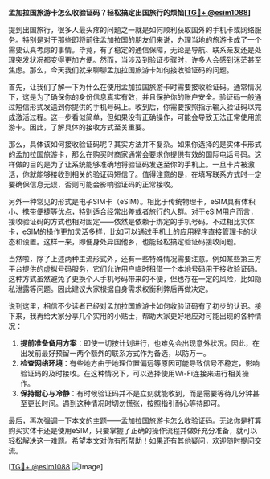 **孟加拉国旅游卡怎么收验证码？轻松搞定出国旅行的烦恼[[TG💪+ @esim1088](https://t.me/s/esim1088)]**

提到出国旅行，很多人最头疼的问题之一就是如何顺利获取国外的手机卡或网络服务。特别是对于那些即将前往孟加拉国的朋友们来说，办理当地的旅游卡成了一个需要认真考虑的事情。毕竟，有了稳定的通信保障，无论是导航、联系亲友还是处理突发状况都变得更加方便。然而，当涉及到验证步骤时，许多人会感到迷茫甚至焦虑。那么，今天我们就来聊聊孟加拉国旅游卡如何接收验证码的问题。

首先，让我们了解一下为什么在使用孟加拉国旅游卡时需要接收验证码。通常情况下，这是为了确保你的身份信息真实有效，并且保护你的账户安全。验证码一般通过短信形式发送到你提供的手机号码上。收到后，你需要按照指示输入验证码以完成激活过程。这一步看似简单，但如果没有正确操作，可能会导致无法正常使用旅游卡。因此，了解具体的接收方式至关重要。

那么，具体该如何接收验证码呢？其实方法并不复杂。如果你选择的是实体卡形式的孟加拉国旅游卡，那么在购买时商家通常会要求你提供有效的国际电话号码。这样做的目的是为了让系统能够准确地将验证码发送至你的手机上。一旦卡片被激活，你就能够接收到相关的验证码短信了。值得注意的是，在填写联系方式时一定要确保信息无误，否则可能会影响验证码的正常接收。

另外一种常见的形式是电子SIM卡（eSIM）。相比于传统物理卡，eSIM具有体积小、携带便捷等优点，特别适合经常出差或者旅行的人群。对于eSIM用户而言，接收验证码的方式也相对固定——依然是依赖于绑定的手机号码。不过相比实体卡，eSIM的操作更加灵活多样，比如可以通过手机上的应用程序直接管理卡的状态和设置。这样一来，即便身处异国他乡，也能轻松搞定验证码接收问题。

当然啦，除了上述两种主流形式外，还有一些特殊情况需要注意。例如某些第三方平台提供的虚拟号码服务，它们允许用户临时租借一个本地号码用于接收验证码。这种方式虽然避免了更换个人手机号码带来的不便，但也存在一定的风险，比如隐私泄露等问题。因此建议大家根据自身需求权衡利弊后再做决定。

说到这里，相信不少读者已经对孟加拉国旅游卡如何收验证码有了初步的认识。接下来，我再给大家分享几个实用的小贴士，帮助大家更好地应对可能出现的各种情况：

1. **提前准备备用方案**：即使一切按计划进行，也难免会出现意外状况。因此，在出发前最好预留一两个额外的联系方式作为备选，以防万一。
2. **检查网络环境**：有些地方由于地理位置偏远等原因可能导致信号不稳定，影响验证码的及时接收。在这种情况下，可以选择使用Wi-Fi连接来进行相关操作。
3. **保持耐心与冷静**：有时候验证码并不是立刻就能收到，而是需要等待几分钟甚至更长时间。遇到这种情况时切勿慌张，按照指引耐心等待即可。

最后，再次强调一下本文的主题——孟加拉国旅游卡怎么收验证码。无论你是打算购买实体卡还是使用eSIM，只要掌握了正确的操作流程并做好充分准备，就可以轻松解决这一难题。希望本文对你有所帮助！如果还有其他疑问，欢迎随时提问交流。

[[TG💪+ @esim1088](https://t.me/s/esim1088) ![Image](https://i.postimg.cc/4NQfJmqS/Snipaste-2025-05-13-00-14-12.png)]